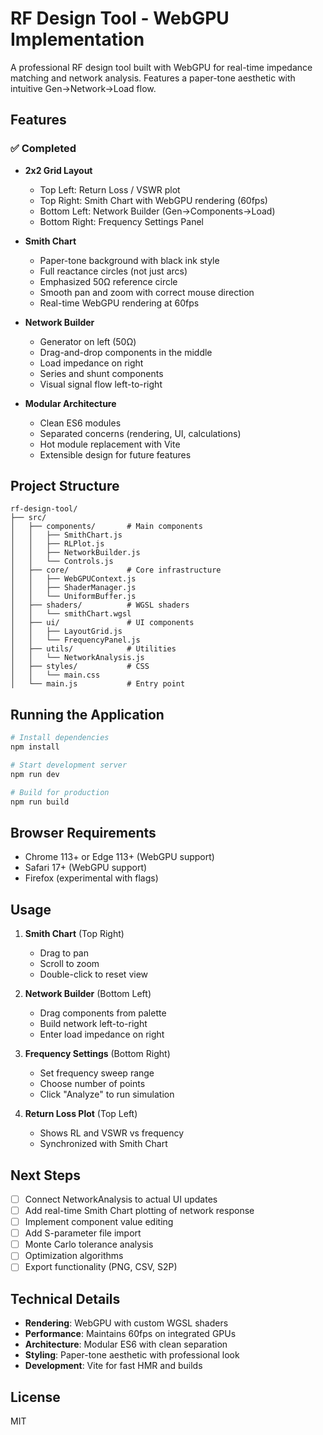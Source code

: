 # RF Design Tool - WebGPU Implementation

A professional RF design tool built with WebGPU for real-time impedance matching and network analysis. Features a paper-tone aesthetic with intuitive Gen→Network→Load flow.

## Features

### ✅ Completed
- **2x2 Grid Layout**
  - Top Left: Return Loss / VSWR plot
  - Top Right: Smith Chart with WebGPU rendering (60fps)
  - Bottom Left: Network Builder (Gen→Components→Load)
  - Bottom Right: Frequency Settings Panel

- **Smith Chart**
  - Paper-tone background with black ink style
  - Full reactance circles (not just arcs)
  - Emphasized 50Ω reference circle
  - Smooth pan and zoom with correct mouse direction
  - Real-time WebGPU rendering at 60fps

- **Network Builder**
  - Generator on left (50Ω)
  - Drag-and-drop components in the middle
  - Load impedance on right
  - Series and shunt components
  - Visual signal flow left-to-right

- **Modular Architecture**
  - Clean ES6 modules
  - Separated concerns (rendering, UI, calculations)
  - Hot module replacement with Vite
  - Extensible design for future features

## Project Structure
```
rf-design-tool/
├── src/
│   ├── components/       # Main components
│   │   ├── SmithChart.js
│   │   ├── RLPlot.js
│   │   ├── NetworkBuilder.js
│   │   └── Controls.js
│   ├── core/             # Core infrastructure
│   │   ├── WebGPUContext.js
│   │   ├── ShaderManager.js
│   │   └── UniformBuffer.js
│   ├── shaders/          # WGSL shaders
│   │   └── smithChart.wgsl
│   ├── ui/               # UI components
│   │   ├── LayoutGrid.js
│   │   └── FrequencyPanel.js
│   ├── utils/            # Utilities
│   │   └── NetworkAnalysis.js
│   ├── styles/           # CSS
│   │   └── main.css
│   └── main.js           # Entry point
```

## Running the Application

```bash
# Install dependencies
npm install

# Start development server
npm run dev

# Build for production
npm run build
```

## Browser Requirements
- Chrome 113+ or Edge 113+ (WebGPU support)
- Safari 17+ (WebGPU support)
- Firefox (experimental with flags)

## Usage

1. **Smith Chart** (Top Right)
   - Drag to pan
   - Scroll to zoom
   - Double-click to reset view

2. **Network Builder** (Bottom Left)
   - Drag components from palette
   - Build network left-to-right
   - Enter load impedance on right

3. **Frequency Settings** (Bottom Right)
   - Set frequency sweep range
   - Choose number of points
   - Click "Analyze" to run simulation

4. **Return Loss Plot** (Top Left)
   - Shows RL and VSWR vs frequency
   - Synchronized with Smith Chart

## Next Steps

- [ ] Connect NetworkAnalysis to actual UI updates
- [ ] Add real-time Smith Chart plotting of network response
- [ ] Implement component value editing
- [ ] Add S-parameter file import
- [ ] Monte Carlo tolerance analysis
- [ ] Optimization algorithms
- [ ] Export functionality (PNG, CSV, S2P)

## Technical Details

- **Rendering**: WebGPU with custom WGSL shaders
- **Performance**: Maintains 60fps on integrated GPUs
- **Architecture**: Modular ES6 with clean separation
- **Styling**: Paper-tone aesthetic with professional look
- **Development**: Vite for fast HMR and builds

## License

MIT